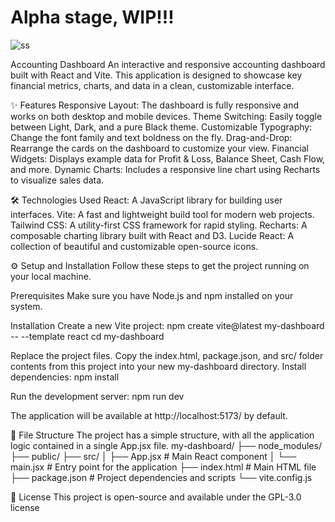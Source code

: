# Alpha stage, WIP!!!

![ss](https://github.com/user-attachments/assets/b32cb503-413a-4fd0-90f2-fbcc6d760683)

Accounting Dashboard
An interactive and responsive accounting dashboard built with React and Vite. This application is designed to showcase key financial metrics, charts, and data in a clean, customizable interface.

✨ Features
Responsive Layout: The dashboard is fully responsive and works on both desktop and mobile devices.
Theme Switching: Easily toggle between Light, Dark, and a pure Black theme.
Customizable Typography: Change the font family and text boldness on the fly.
Drag-and-Drop: Rearrange the cards on the dashboard to customize your view.
Financial Widgets: Displays example data for Profit & Loss, Balance Sheet, Cash Flow, and more.
Dynamic Charts: Includes a responsive line chart using Recharts to visualize sales data.

🛠️ Technologies Used
React: A JavaScript library for building user interfaces.
Vite: A fast and lightweight build tool for modern web projects.
Tailwind CSS: A utility-first CSS framework for rapid styling.
Recharts: A composable charting library built with React and D3.
Lucide React: A collection of beautiful and customizable open-source icons.

⚙️ Setup and Installation
Follow these steps to get the project running on your local machine.

Prerequisites
Make sure you have Node.js and npm installed on your system.

Installation
Create a new Vite project:
npm create vite@latest my-dashboard -- --template react
cd my-dashboard


Replace the project files. Copy the index.html, package.json, and src/ folder contents from this project into your new my-dashboard directory.
Install dependencies:
npm install


Run the development server:
npm run dev


The application will be available at http://localhost:5173/ by default.

📁 File Structure
The project has a simple structure, with all the application logic contained in a single App.jsx file.
my-dashboard/
├── node_modules/
├── public/
├── src/
│   ├── App.jsx           # Main React component
│   └── main.jsx          # Entry point for the application
├── index.html            # Main HTML file
├── package.json          # Project dependencies and scripts
└── vite.config.js


📄 License
This project is open-source and available under the GPL-3.0 license

